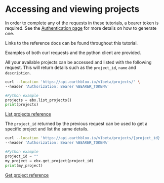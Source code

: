 # Accessing and viewing projects

In order to complete any of the requests in these tutorials, a bearer token is required. See the [Authentication page](../README%20Authentication.md) for more details on how to generate one. 

Links to the reference docs can be found throughout this tutorial. 

Examples of both curl requests and the python client are provided. 

All your available projects can be accessed and listed with the following request. This will return details such as the `project_id`, `name` and `description`.

```bash 
curl --location 'https://api.earthblox.io/v1beta/projects/' \
--header 'Authorization: Bearer %BEARER_TOKEN%'
```

```python
#Python example
projects = ebx.list_projects()
print(projects)
 ```
[List projects reference](https://dev.api.earthblox.io/docs#/projects/list_projects_api_alpha_projects__get)

The `project_id` returned by the previous request can be used to get a specific project and list the same details.

```bash 
curl --location 'https://api.earthblox.io/v1beta/projects/{project_id}' \
--header 'Authorization: Bearer %BEARER_TOKEN%'
```

```python
#Python example
project_id = ""
my_project = ebx.get_project(project_id)
print(my_project)
```

[Get project reference](https://dev.api.earthblox.io/docs#/projects/get_project_api_alpha_projects__project_id__get)
